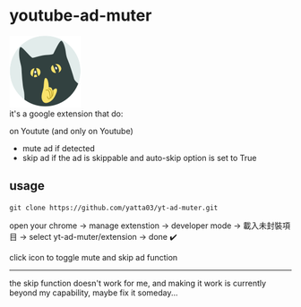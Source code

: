 # youtube-ad-muter

![icon](./extension/images/icon_128.svg)  
it's a google extension that do:

on Youtute (and only on Youtube)

- mute ad if detected
- skip ad if the ad is skippable and auto-skip option is set to True

## usage

```
git clone https://github.com/yatta03/yt-ad-muter.git
```

open your chrome -> manage extenstion -> developer mode -> 載入未封裝項目 -> select yt-ad-muter/extension -> done :heavy_check_mark:

click icon to toggle mute and skip ad function

---

the skip function doesn't work for me, and making it work is currently beyond my capability, maybe fix it someday...
